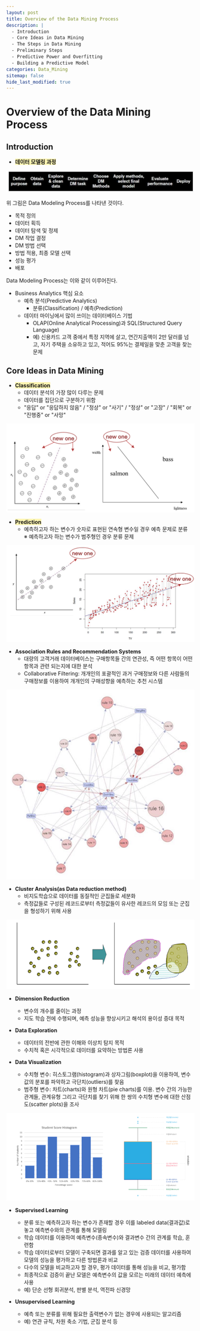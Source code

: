 ```yaml
---
layout: post
title: Overview of the Data Mining Process
description: |
  - Introduction
  - Core Ideas in Data Mining
  - The Steps in Data Mining
  - Preliminary Steps
  - Predictive Power and Overfitting
  - Building a Predictive Model
categories: Data_Mining
sitemap: false
hide_last_modified: true
---
```

# Overview of the Data Mining Process

## Introduction
- **<span style='background-color: #fff5b1'>데이터 모델링 과정</span>**

<p align="center">
<img src="/assets/img/blog/data-mining/OverviewOfTheDataMiningProcess/DataModelingProcess.png">
</p>

위 그림은 Data Modeling Process를 나타낸 것이다.
- 목적 정의
- 데이터 획득
- 데이터 탐색 및 정제
- DM 작업 결정
- DM 방법 선택
- 방법 적용, 최종 모델 선택
- 성능 평가
- 배포

Data Modeling Process는 이와 같이 이루어진다.

- Business Analytics 핵심 요소
    - 예측 분석(Predictive Analytics)
        - 분류(Classification) / 예측(Prediction)
    - 데이터 마이닝에서 많이 쓰이는 데이터베이스 기법
        - OLAP(Online Analytical Processing)과 SQL(Structured Query Language)
        - 예) 신용카드 고객 중에서 특정 지역에 살고, 연간지출액이 2만 달러를 넘고, 자기 주택을 소유하고 있고, 적어도 95%는 결제일을 맞춘 고객을 찾는 문제

## Core Ideas in Data Mining
- **<span style='background-color: #fff5b1'>Classification</span>**
    - 데이터 분석의 가장 많이 다루는 문제
    - 데이터를 집단으로 구분하기 위함
    - "응답" or "응답하지 않음" / "정상" or "사기" / "정상" or "고장" / "회복" or "진행중" or "사망"

<p align="center">
<img src="/assets/img/blog/data-mining/OverviewOfTheDataMiningProcess/Classification.png">
</p>

- **<span style='background-color: #fff5b1'>Prediction</span>**
    - 예측하고자 하는 변수가 숫자로 표현된 연속형 변수일 경우 예측 문제로 분류 <br>
     &#8251; 예측하고자 하는 변수가 범주형인 경우 분류 문제

<p align="center">
<img src="/assets/img/blog/data-mining/OverviewOfTheDataMiningProcess/Prediction.png">
</p>

- **Association Rules and Recommendation Systems**
    - 대량의 고객거래 데이터베이스는 구매항목들 간의 연관성, 즉 어떤 항목이 어떤 항목과 관련 되는지에 대한 분석
    - Collaborative Filtering: 개개인의 포괄적인 과거 구매정보와 다른 사람들의 구매정보를 이용하여 개개인의 구매성향을 예측하는 추천 시스템

<p align="center">
<img src="/assets/img/blog/data-mining/OverviewOfTheDataMiningProcess/Association Rules and Recommendation Systems.png">
</p>

- **Cluster Analysis(as Data reduction method)**
    - 비지도학습으로 데이터를 동질적인 군집들로 세분화
    - 측정값들로 구성된 레코드로부터 측정값들이 유사한 레코드의 모임 또는 군집을 형성하기 위해 사용

<p align="center">
<img src="/assets/img/blog/data-mining/OverviewOfTheDataMiningProcess/Cluster Analysis.png">
</p>

- **Dimension Reduction**
    - 변수의 개수를 줄이는 과정
    - 지도 학습 전에 수행되며, 예측 성능을 향상시키고 해석의 용이성 증대 목적

- **Data Exploration**
    - 데이터의 전반에 관한 이해와 이상치 탐지 목적
    - 수치적 혹은 시각적으로 데이터를 요약하는 방법론 사용

- **Data Visualization**
    - 수치형 변수: 히스토그램(histogram)과 상자그림(boxplot)을 이용하여, 변수값의 분포를 파악하고 극단치(outliers)를 찾음
    - 범주형 변수: 차트(charts)와 원형 차트(pie charts)를 이용. 변수 간의 가능한 관계들, 관계유형 그리고 극단치를 찾기 위해 한 쌍의 수치형 변수에 대한 산점도(scatter plots)을 조사

<p align="center">
<img src="/assets/img/blog/data-mining/OverviewOfTheDataMiningProcess/Histogram_and_Boxplot.png">
</p>

- **Supervised Learning**
    - 분류 또는 예측하고자 하는 변수가 존재할 경우 이를 labeled data(결과값)로 놓고 예측변수와의 관계를 통해 모델링
    - 학습 데이터를 이용하여 예측변수(종속변수)와 결과변수 간의 관계를 학습, 훈련함
    - 학습 데이터로부터 모델이 구축되면 결과를 알고 있는 검증 데이터를 사용하여 모델의 성능을 평가하고 다른 방법론과 비교
    - 다수의 모델을 비교하고자 할 경우, 평가 데이터를 통해 성능을 비교, 평가함
    - 최종적으로 검증이 끝난 모델은 예측변수의 값을 모르는 미래의 데이터 예측에 사용
    - 예) 단순 선형 회귀분석, 판별 분석, 역전파 신경망

- **Unsupervised Learning**
    - 예측 또는 분류를 위해 필요한 출력변수가 없는 경우에 사용되는 알고리즘
    - 예) 연관 규칙, 차원 축소 기법, 군집 분석 등